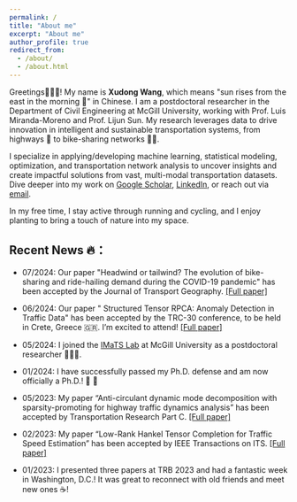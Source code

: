 ```yaml
---
permalink: /
title: "About me"
excerpt: "About me"
author_profile: true
redirect_from: 
  - /about/
  - /about.html
---
```


Greetings🧚🏻‍♀️! My name is **Xudong Wang**, which means "sun rises from the east in the morning 🌅" in Chinese. I am a postdoctoral researcher in the Department of Civil Engineering at McGill University, working with Prof. Luis Miranda-Moreno and Prof. Lijun Sun. My research leverages data to drive innovation in intelligent and sustainable transportation systems, from highways 🚗 to bike-sharing networks 🚴‍♂️.

I specialize in applying/developing machine learning, statistical modeling, optimization, and transportation network analysis to uncover insights and create impactful solutions from vast, multi-modal transportation datasets. Dive deeper into my work on [Google Scholar](https://scholar.google.com/citations?user=UNLmdv4AAAAJ&hl=en), [LinkedIn](https://www.linkedin.com/in/xudong-wang-985b13178/), or reach out via [email](xudong.wang2@mail.mcgill.ca). 

In my free time, I stay active through running and cycling, and I enjoy planting to bring a touch of nature into my space.

## Recent News 🔥：

- 07/2024: Our paper "Headwind or tailwind? The evolution of bike-sharing and ride-hailing demand during the COVID-19 pandemic" has been accepted by the Journal of Transport Geography. [[Full paper]](https://www-sciencedirect-com.proxy3.library.mcgill.ca/science/article/pii/S0966692324001534)

- 06/2024: Our paper " Structured Tensor RPCA: Anomaly Detection in Traffic Data" has been accepted by the TRC-30 conference, to be held in Crete, Greece 🇬🇷. I’m excited to attend! [[Full paper]](https://arxiv.org/pdf/2110.04352)

- 05/2024:  I joined the [IMaTS Lab](www.mcgill.ca/imatslab/) at McGill University as a postdoctoral researcher 👩🏻‍💻. 

- 01/2024: I have successfully passed my Ph.D. defense and am now officially a Ph.D.! 🎉 🥳

- 05/2023: My paper “Anti-circulant dynamic mode decomposition with sparsity-promoting for highway traffic dynamics analysis” has been accepted by  Transportation Research Part C. [[Full paper]](https://arxiv.org/abs/2302.07108) 

- 02/2023: My paper “Low-Rank Hankel Tensor Completion for Traffic Speed Estimation” has been accepted by IEEE Transactions on ITS. [[Full paper]](https://arxiv.org/abs/2105.11335)

- 01/2023: I presented three papers at TRB 2023 and had a fantastic week in Washington, D.C.! It was great to reconnect with old friends and meet new ones ☕️!
